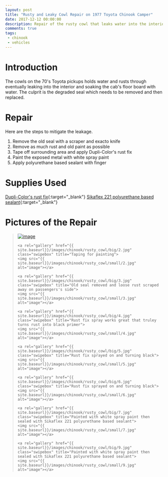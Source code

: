 ```yaml
---
layout: post
title: "Rusty and Leaky Cowl Repair on 1977 Toyota Chinook Camper"
date: 2017-12-12 00:00:00
description: Repair of the rusty cowl that leaks water into the interior floor board.
comments: true
tags: 
 - chinook
 - vehicles
---
```


# Introduction

The cowls on the 70's Toyota pickups holds water and rusts through eventually leaking into the interior and soaking the cab's floor board with water. The culprit is the degraded seal which needs to be removed and then replaced.

# Repair

Here are the steps to mitigate the leakage.

1. Remove the old seal with a scraper and exacto knife
2. Remove as much rust and old paint as possible
3. Tape off surrounding area and apply Dupli-Color's rust fix
4. Paint the exposed metal with white spray paint
5. Apply polyurethane based sealant with finger

# Supplies Used

[Dupli-Color's rust fix](https://duplicolor.com/product/rust-fix-rust-destroying-coating){:target="_blank"}
[Sikaflex 221 polyurethane based sealant](http://www.campingworld.com/shopping/item/sikaflex-221-caulk-white/60996){:target="_blank"}

# Pictures of the Repair

<blockquote>
	<a rel="gallery" href="{{ site.baseurl}}/images/chinook/rusty_cowl/big/1.jpg" class="swipebox" title="Old seal removed and loose rust scraped away on driver's side">
	<img src="{{ site.baseurl}}/images/chinook/rusty_cowl/small/1.jpg" alt="image"></a>

	<a rel="gallery" href="{{ site.baseurl}}/images/chinook/rusty_cowl/big/2.jpg" class="swipebox" title="Taping for painting">
	<img src="{{ site.baseurl}}/images/chinook/rusty_cowl/small/2.jpg" alt="image"></a>

	<a rel="gallery" href="{{ site.baseurl}}/images/chinook/rusty_cowl/big/3.jpg" class="swipebox" title="Old seal removed and loose rust scraped away on passengers's side">
	<img src="{{ site.baseurl}}/images/chinook/rusty_cowl/small/3.jpg" alt="image"></a>

	<a rel="gallery" href="{{ site.baseurl}}/images/chinook/rusty_cowl/big/4.jpg" class="swipebox" title="Rust fix spray works great that truley turns rust into black primer">
	<img src="{{ site.baseurl}}/images/chinook/rusty_cowl/small/4.jpg" alt="image"></a>
	
	<a rel="gallery" href="{{ site.baseurl}}/images/chinook/rusty_cowl/big/5.jpg" class="swipebox" title="Rust fix sprayed on and turning black">
	<img src="{{ site.baseurl}}/images/chinook/rusty_cowl/small/5.jpg" alt="image"></a>

	<a rel="gallery" href="{{ site.baseurl}}/images/chinook/rusty_cowl/big/6.jpg" class="swipebox" title="Rust fix sprayed on and turning black">
	<img src="{{ site.baseurl}}/images/chinook/rusty_cowl/small/6.jpg" alt="image"></a>

	<a rel="gallery" href="{{ site.baseurl}}/images/chinook/rusty_cowl/big/7.jpg" class="swipebox" title="Painted with white spray paint then sealed with Sikaflex 221 polyurethane based sealant">
	<img src="{{ site.baseurl}}/images/chinook/rusty_cowl/small/7.jpg" alt="image"></a>

	<a rel="gallery" href="{{ site.baseurl}}/images/chinook/rusty_cowl/big/9.jpg" class="swipebox" title="Painted with white spray paint then sealed with Sikaflex 221 polyurethane based sealant">
	<img src="{{ site.baseurl}}/images/chinook/rusty_cowl/small/9.jpg" alt="image"></a>
	
</blockquote>